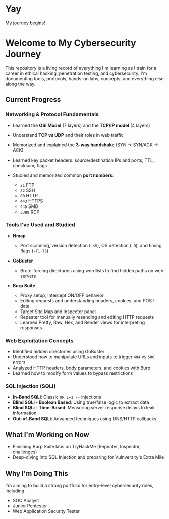 # Yay
My journey begins!
# Welcome to My Cybersecurity Journey

This repository is a living record of everything I'm learning as I train for a career in ethical hacking, penetration testing, and cybersecurity. I'm documenting tools, protocols, hands-on labs, concepts, and everything else along the way.

## Current Progress

### Networking & Protocol Fundamentals

* Learned the **OSI Model** (7 layers) and the **TCP/IP model** (4 layers)
* Understand **TCP vs UDP** and their roles in web traffic
* Memorized and explained the **3-way handshake** (SYN → SYN/ACK → ACK)
* Learned key packet headers: source/destination IPs and ports, TTL, checksum, flags
* Studied and memorized common **port numbers**:

  * `21` FTP
  * `22` SSH
  * `80` HTTP
  * `443` HTTPS
  * `445` SMB
  * `3389` RDP

### Tools I've Used and Studied

* **Nmap**

  * Port scanning, version detection (`-sV`), OS detection (`-O`), and timing flags (`-T1`–`T5`)
* **GoBuster**

  * Brute-forcing directories using wordlists to find hidden paths on web servers
* **Burp Suite**

  * Proxy setup, Intercept ON/OFF behavior
  * Editing requests and understanding headers, cookies, and POST data
  * Target Site Map and Inspector panel
  * Repeater tool for manually resending and editing HTTP requests
  * Learned Pretty, Raw, Hex, and Render views for interpreting responses

### Web Exploitation Concepts

* Identified hidden directories using GoBuster
* Understood how to manipulate URLs and inputs to trigger `404` vs `500` errors
* Analyzed HTTP headers, body parameters, and cookies with Burp
* Learned how to modify form values to bypass restrictions

### SQL Injection (SQLi)

* **In-Band SQLi**: Classic `OR 1=1 --` injections
* **Blind SQLi - Boolean Based**: Using true/false logic to extract data
* **Blind SQLi - Time-Based**: Measuring server response delays to leak information
* **Out-of-Band SQLi**: Advanced techniques using DNS/HTTP callbacks

## What I'm Working on Now

* Finishing Burp Suite labs on TryHackMe (Repeater, Inspector, challenges)
* Deep-diving into SQL Injection and preparing for Vulnversity's Extra Mile

## Why I'm Doing This

I'm aiming to build a strong portfolio for entry-level cybersecurity roles, including:

* SOC Analyst
* Junior Pentester
* Web Application Security Tester

